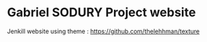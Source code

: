 # Gabriel SODURY Project website

Jenkill website using theme : https://github.com/thelehhman/texture
